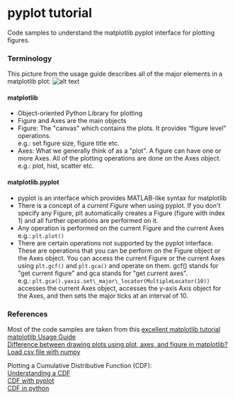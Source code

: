 # pyplot tutorial

Code samples to understand the matplotlib.pyplot interface for plotting figures.

### Terminology
This picture from the usage guide describes all of the major elements in a matplotlib plot:
![alt text](https://matplotlib.org/3.1.1/_images/anatomy.png)


#### matplotlib
- Object-oriented Python Library for plotting
- Figure and Axes are the main objects
- Figure: The "canvas" which contains the plots. It provides “figure level” operations.  
e.g.: set figure size, figure title etc.
- Axes: What we generally think of as a "plot". A figure can have one or more Axes. All of the plotting operations are done on the Axes object.  
e.g.: plot, hist, scatter etc.

#### matplotlib.pyplot
- pyplot is an interface which provides MATLAB-like syntax for matplotlib
- There is a concept of a *current Figure* when using pyplot. If you don't specify any Figure, plt automatically creates a Figure (figure with index 1) and all further operations are performed on it.
- Any operation is performed on the current Figure and the current Axes  
e.g.: ```plt.plot()```
- There are certain operations not supported by the pyplot interface. These are operations that you can be perform on the Figure object or the Axes object. You can access the current Figure or the current Axes using ```plt.gcf()``` and ```plt.gca()``` and operate on them. gcf() stands for "get current figure" and gca stands for "get current axes".  
e.g.: ```plt.gca().yaxis.set\_major\_locator(MultipleLocator(10))``` accesses the current Axes object, accesses the y-axis Axis object for the Axes, and then sets the major ticks at an interval of 10.

### References
Most of the code samples are taken from this [excellent matplotlib tutorial](https://towardsdatascience.com/matplotlib-tutorial-learn-basics-of-pythons-powerful-plotting-library-b5d1b8f67596)  
[matplotlib Usage Guide](https://matplotlib.org/3.1.1/tutorials/introductory/usage.html)  
[Difference between drawing plots using plot, axes, and figure in matplotlib?](https://stackoverflow.com/questions/37970424/what-is-the-difference-between-drawing-plots-using-plot-axes-or-figure-in-matpl)  
[Load csv file with numpy](https://docs.scipy.org/doc/numpy/reference/generated/numpy.loadtxt.html) 

Plotting a Cumulative Distributive Function (CDF):  
[Understanding a CDF](https://towardsdatascience.com/what-why-and-how-to-read-empirical-cdf-123e2b922480)  
[CDF with pyplot](https://stackoverflow.com/a/11692365/445964)   
[CDF in python](https://cmdlinetips.com/2019/05/empirical-cumulative-distribution-function-ecdf-in-python/)  

